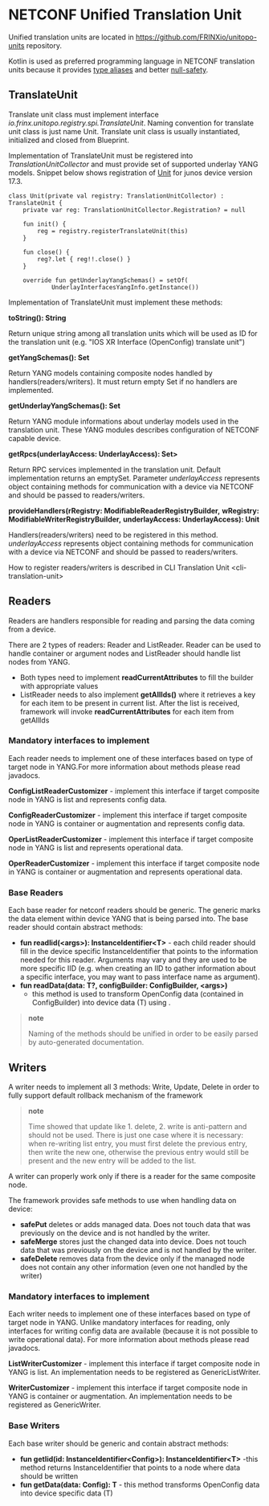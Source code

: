 NETCONF Unified Translation Unit
================================

Unified translation units are located in
<https://github.com/FRINXio/unitopo-units> repository.

Kotlin is used as preferred programming language in NETCONF translation
units because it provides [type
aliases](https://kotlinlang.org/docs/reference/type-aliases.html) and
better
[null-safety](https://kotlinlang.org/docs/reference/null-safety.html).

TranslateUnit
-------------

Translate unit class must implement interface
*io.frinx.unitopo.registry.spi.TranslateUnit*. Naming convention for
translate unit class is just name Unit. Translate unit class is usually
instantiated, initialized and closed from Blueprint.

Implementation of TranslateUnit must be registered into
*TranslationUnitCollector* and must provide set of supported underlay
YANG models. Snippet below shows registration of
[Unit](https://github.com/FRINXio/unitopo-units/blob/master/junos/junos-17/junos-17-interface-unit/src/main/kotlin/io/frinx/unitopo/unit/junos/interfaces/Unit.kt)
for junos device version 17.3.

``` {.sourceCode .kotlin}
class Unit(private val registry: TranslationUnitCollector) : TranslateUnit {
    private var reg: TranslationUnitCollector.Registration? = null

    fun init() {
        reg = registry.registerTranslateUnit(this)
    }

    fun close() {
        reg?.let { reg!!.close() }
    }

    override fun getUnderlayYangSchemas() = setOf(
            UnderlayInterfacesYangInfo.getInstance())
```

Implementation of TranslateUnit must implement these methods:

**toString(): String**

Return unique string among all translation units which will be used as
ID for the translation unit (e.g. "IOS XR Interface (OpenConfig)
translate unit")

**getYangSchemas(): Set**

Return YANG models containing composite nodes handled by
handlers(readers/writers). It must return empty Set if no handlers are
implemented.

**getUnderlayYangSchemas(): Set**

Return YANG module informations about underlay models used in the
translation unit. These YANG modules describes configuration of NETCONF
capable device.

**getRpcs(underlayAccess: UnderlayAccess): Set\>**

Return RPC services implemented in the translation unit. Default
implementation returns an emptySet. Parameter *underlayAccess*
represents object containing methods for communication with a device via
NETCONF and should be passed to readers/writers.

**provideHandlers(rRegistry: ModifiableReaderRegistryBuilder,**
**wRegistry: ModifiableWriterRegistryBuilder,** **underlayAccess:
UnderlayAccess): Unit**

Handlers(readers/writers) need to be registered in this method.
*underlayAccess* represents object containing methods for communication
with a device via NETCONF and should be passed to readers/writers.

How to register readers/writers is described in
CLI Translation Unit \<cli-translation-unit\>

Readers
-------

Readers are handlers responsible for reading and parsing the data coming
from a device.

There are 2 types of readers: Reader and ListReader. Reader can be used
to handle container or argument nodes and ListReader should handle list
nodes from YANG.

-   Both types need to implement **readCurrentAttributes** to fill the
    builder with appropriate values
-   ListReader needs to also implement **getAllIds()** where it
    retrieves a key for each item to be present in current list. After
    the list is received, framework will invoke
    **readCurrentAttributes** for each item from getAllIds

### Mandatory interfaces to implement

Each reader needs to implement one of these interfaces based on type of
target node in YANG.For more information about methods please read
javadocs.

**ConfigListReaderCustomizer** - implement this interface if target
composite node in YANG is list and represents config data.

**ConfigReaderCustomizer** - implement this interface if target
composite node in YANG is container or augmentation and represents
config data.

**OperListReaderCustomizer** - implement this interface if target
composite node in YANG is list and represents operational data.

**OperReaderCustomizer** - implement this interface if target composite
node in YANG is container or augmentation and represents operational
data.

### Base Readers

Each base reader for netconf readers should be generic. The generic
marks the data element within device YANG that is being parsed into. The
base reader should contain abstract methods:

-   **fun readIid(\<args\>): InstanceIdentifier\<T\>** - each child
    reader should fill in the device specific InstanceIdentifier that
    points to the information needed for this reader. Arguments may vary
    and they are used to be more specific IID (e.g. when creating an IID
    to gather information about a specific interface, you may want to
    pass interface name as argument).
-   **fun readData(data: T?, configBuilder: ConfigBuilder, \<args\>)**
    - this method is used to transform OpenConfig data (contained in
    ConfigBuilder) into device data (T) using .

> **note**
>
> Naming of the methods should be unified in order to be easily parsed
> by auto-generated documentation.

Writers
-------

A writer needs to implement all 3 methods: Write, Update, Delete in
order to fully support default rollback mechanism of the framework

> **note**
>
> Time showed that update like 1. delete, 2. write is anti-pattern and
> should not be used. There is just one case where it is necessary: when
> re-writing list entry, you must first delete the previous entry, then
> write the new one, otherwise the previous entry would still be present
> and the new entry will be added to the list.

A writer can properly work only if there is a reader for the same
composite node.

The framework provides safe methods to use when handling data on device:

-   **safePut** deletes or adds managed data. Does not touch data that
    was previously on the device and is not handled by the writer.
-   **safeMerge** stores just the changed data into device. Does not
    touch data that was previously on the device and is not handled by
    the writer.
-   **safeDelete** removes data from the device only if the managed node
    does not contain any other information (even one not handled by the
    writer)

### Mandatory interfaces to implement

Each writer needs to implement one of these interfaces based on type of
target node in YANG. Unlike mandatory interfaces for reading, only
interfaces for writing config data are available (because it is not
possible to write operational data). For more information about methods
please read javadocs.

**ListWriterCustomizer** - implement this interface if target composite
node in YANG is list. An implementation needs to be registered as
GenericListWriter.

**WriterCustomizer** - implement this interface if target composite node
in YANG is container or augmentation. An implementation needs to be
registered as GenericWriter.

### Base Writers

Each base writer should be generic and contain abstract methods:

-   **fun getIid(id: InstanceIdentifier\<Config\>):
    InstanceIdentifier\<T\>** -this method returns InstanceIdentifier
    that points to a node where data should be written
-   **fun getData(data: Config): T** - this method transforms OpenConfig
    data into device specific data (T)


